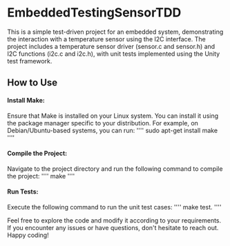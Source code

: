 # EmbeddedTestingSensorTDD
This is a simple test-driven project for an embedded system, demonstrating the interaction with a temperature sensor using the I2C interface. The project includes a temperature sensor driver (sensor.c and sensor.h) and I2C functions (i2c.c and i2c.h), with unit tests implemented using the Unity test framework.


## How to Use

#### Install Make:
Ensure that Make is installed on your Linux system. You can install it using the package manager specific to your distribution. For example, on Debian/Ubuntu-based systems, you can run:
''''
sudo apt-get install make
''''

#### Compile the Project:
Navigate to the project directory and run the following command to compile the project:
''''
make
''''

#### Run Tests:
Execute the following command to run the unit test cases:
''''
make test.
''''

Feel free to explore the code and modify it according to your requirements. If you encounter any issues or have questions, don't hesitate to reach out. Happy coding!
